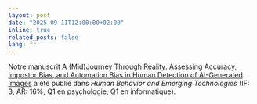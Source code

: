 ```yaml
---
layout: post
date: "2025-09-11T12:00:00+02:00"
inline: true
related_posts: false
lang: fr
---
```


Notre manuscrit [A (Mid)Journey Through Reality: Assessing Accuracy, Impostor Bias, and Automation Bias in Human Detection of AI-Generated Images](https://lnkd.in/d_BG2ksN) a été publié dans _Human Behavior and Emerging Technologies_ (IF: 3; AR: 16%; Q1 en psychologie; Q1 en informatique).
